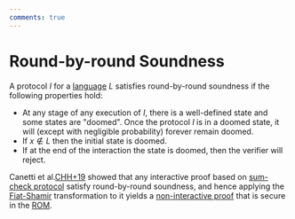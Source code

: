 ```yaml
---
comments: true
---
```


# Round-by-round Soundness

A protocol $I$ for a [language](language.md) $L$ satisfies round-by-round soundness if the following properties hold:

- At any stage of any execution of $I$, there is a well-defined state and some states are "doomed". Once the protocol $I$ is in a
  doomed state, it will (except with negligible probability) forever remain doomed.
- If $x \notin L$ then the initial state is doomed.
- If at the end of the interaction the state is doomed, then the verifier will reject.

Canetti et al.[CHH+19](https://dl.acm.org/doi/10.1145/3313276.3316380) showed that any interactive proof based on
[sum-check protocol](sumcheck_protocol.md) satisfy round-by-round soundness, and hence applying the [Fiat-Shamir](fiat_shamir.md)
transformation to it yields a [non-interactive proof](np.md) that is secure in the [ROM](random_oracle_model.md).
